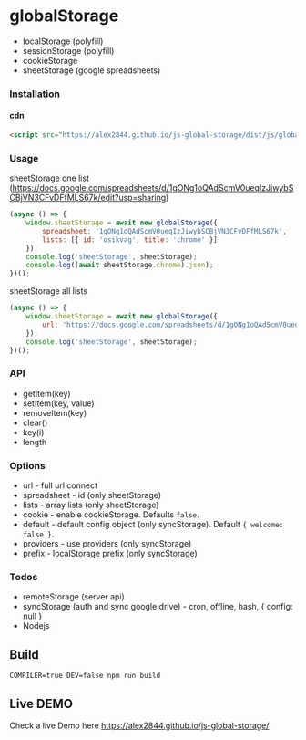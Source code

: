 # globalStorage

* localStorage (polyfill)
* sessionStorage (polyfill)
* cookieStorage
* sheetStorage (google spreadsheets)

### Installation

#### cdn

```html
<script src="https://alex2844.github.io/js-global-storage/dist/js/globalStorage.js"></script>
```

### Usage

sheetStorage one list (https://docs.google.com/spreadsheets/d/1gONg1oQAdScmV0ueqIzJiwybSCBjVN3CFvDFfMLS67k/edit?usp=sharing)
```javascript
(async () => {
    window.sheetStorage = await new globalStorage({
        spreadsheet: '1gONg1oQAdScmV0ueqIzJiwybSCBjVN3CFvDFfMLS67k',
        lists: [{ id: 'osikvag', title: 'chrome' }]
    });
    console.log('sheetStorage', sheetStorage);
    console.log((await sheetStorage.chrome).json);
})();
```

sheetStorage all lists
```javascript
(async () => {
    window.sheetStorage = await new globalStorage({
        url: 'https://docs.google.com/spreadsheets/d/1gONg1oQAdScmV0ueqIzJiwybSCBjVN3CFvDFfMLS67k/edit'
    });
    console.log('sheetStorage', sheetStorage);
})();
```

### API

* getItem(key)
* setItem(key, value)
* removeItem(key)
* clear()
* key(i)
* length

### Options

* url - full url connect
* spreadsheet - id (only sheetStorage)
* lists - array lists (only sheetStorage)
* cookie - enable cookieStorage. Defaults `false`.
* default - default config object (only syncStorage). Default `{ welcome: false }`.
* providers - use providers (only syncStorage)
* prefix - localStorage prefix (only syncStorage)

### Todos

* remoteStorage (server api)
* syncStorage (auth and sync google drive) - cron, offline, hash, { config: null }
* Nodejs

## Build
```
COMPILER=true DEV=false npm run build
```

## Live DEMO

Check a live Demo here https://alex2844.github.io/js-global-storage/
